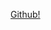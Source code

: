 ﻿[Github!](https://user-images.githubusercontent.com/65988061/136683067-8217b0a1-06e3-4757-b857-de8968d8c3a3.mp4)
